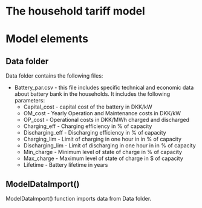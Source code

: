 # The household tariff model

# Model elements
## Data folder
Data folder contains the following files:
- Battery_par.csv - this file includes specific technical and economic data about battery bank in the households. It includes the following parameters:
    - Capital_cost - capital cost of the battery in DKK/kW
    - OM_cost - Yearly Operation and Maintenance costs in DKK/kW
    - OP_cost - Operational costs in DKK/MWh charged and discharged
    - Charging_eff - Charging efficiency in % of capacity
    - Discharging_eff - Discharging efficiency in % of capacity
    - Charging_lim - Limit of charging in one hour in in % of capacity
    - Discharging_lim - Limit of discharging in one hour in in % of capacity
    - Min_charge - Minimum level of state of charge in % of capacity
    - Max_charge - Maximum level of state of charge in $ of capacity
    - Lifetime - Battery lifetime in years

## ModelDataImport()
ModelDataImport() function imports data from Data folder.
